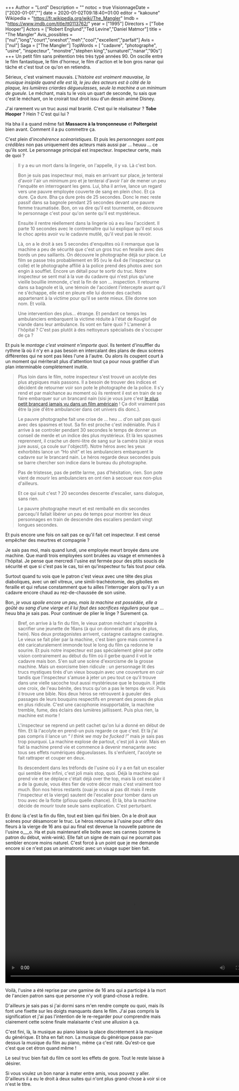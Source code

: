 +++
Author = "Lord"
Description = ""
notoc = true
VisionnageDate = ["2020-01-01",""]
date = 2020-01-02T09:18:40+01:00
editor = "kakoune"
Wikipedia = "https://fr.wikipedia.org/wiki/The_Mangler"
Imdb = "https://www.imdb.com/title/tt0113762/"
year = ["1995"]
Directors = ["Tobe Hooper"]
Actors = ["Robert Englund","Ted Levine","Daniel Matmor"]
title = "The Mangler"
Avis_possibles = ["nul","long","court","oneshot","meh","cool","excellent","parfait"]
Avis = ["nul"] 
Saga = ["The Mangler"]
TopWords = [ "cadavre", "photographe", "usine", "inspecteur", "monstre","stephen king","surnaturel","nanar","90s"]
+++
Un petit film sans prétention très très typé années 90.
On oscille entre le film fantastique, le film d'horreur, le film d'action et le bon gros nanar qui tâche et c'est tout ce qu'on en retiendra.

Sérieux, c'est vraiment mauvais.
*L'histoire est vraiment mauvaise, la musique insipide quand elle est là, le jeu des acteurs est à côté de la plaque, les lumières criardes dégueulasses, seule la machine a un minimum de gueule.*
Le méchant, mais tu le vois un quart de seconde, tu sais que c'est le méchant, on le croirait tout droit issu d'un dessin animé Disney.

J'ai rarement vu un truc aussi mal branlé.
C'est qui le réalisateur ?
**Tobe Hooper** ? Hein ?
C'est qui lui ?

Ha bha il a quand même fait **Massacre à la tronçonneuse** et **Poltergeist** bien avant.
Comment il a pu commettre ça.

C'est plein d'*incohérence scénaristiques*.
Et puis les *personnages sont pas crédibles* non pas uniquement des acteurs mais aussi par … heuuu … ce qu'ils sont.
Le personnage principal est inspecteur.
Inspecteur certe, mais de quoi ?

> Il y a eu un mort dans la lingerie, on l'appelle, il y va.
> Là c'est bon.
>
> Bon je suis pas inspecteur moi, mais en arrivant sur place, je tenterai d'avoir l'air un minimum pro et je tenterai d'avoir l'air de mener un peu l'enquête en interrogeant les gens.
> Lui, bha il arrive, lance un regard vers une pauvre employée couverte de sang en plein choc.
> Et ça dure.
> Ça dure.
> Bha ça dure près de 25 secondes.
> Donc le mec reste passif dans sa bagnole pendant 25 secondes devant une pauvre femme traumatisée.
> Bon, on va dire qu'il est tourmenté, on découvre le personnage c'est pour qu'on sente qu'il est mystérieux.
> 
> Ensuite il rentre réellement dans la lingerie où a eu lieu l'accident.
> Il parte 10 secondes avec le contremaître qui lui explique qu'il est sous le choc après avoir vu le cadavre mutilé, qu'il veut pas le revoir.
> 
> Là, on a le droit à ses 5 secondes d'enquêtes où il remarque que la machine a peu de sécurité que c'est un gros truc en feraille avec des bords un peu saillants.
> On découvre le photographe déjà sur place.
> Le film se passe très probablement en 95 (vu le 4x4 de l'inspecteur ça colle) et le photographe affilié à la police prend des photos avec son engin à soufflet.
> Encore un détail pour te sortir du truc.
> Notre inspecteur se sent mal à la vue du cadavre qui n'est plus qu'une vieille bouillie immonde, c'est la fin de son … inspection.
> Il retourne dans sa bagnole et là, une témoin de l'accident l'intercepte avant qu'il ne s'échappe, elle est en pleure elle lui donne des cachets appartenant à la victime pour qu'il se sente mieux.
> Elle donne son nom.
> Et voilà.
> 
> Une intervention des plus… étrange.
> Et pendant ce temps les ambulanciers embarquent la victime réduite à l'état de Kouglof de viande dans leur ambulance.
> Ils vont en faire quoi ?
> L'amener à l'hôpital ?
> C'est pas plutôt à des nettoyeurs spécialisés de s'occuper de ça ?

Et puis le *montage c'est vraiment n'importe quoi*.
Ils tentent d'insuffler du rythme là où il n'y en a pas besoin en intercalant des plans de deux scènes différentes qui ne sont pas liées l'une à l'autre.
Ou alors ils coupent court à un moment qui mériterait plus d'attention tout ça pour nous gratifier d'un plan interminable complètement inutile.

> Plus loin dans le film, notre inspecteur s'est trouvé un acolyte des plus atypiques mais passons.
> Il a besoin de trouver des indices et décident de retourner voir son pote le photographe de la police.
> Il s'y rend et par malchance au moment où ils rentrent il est en train de se faire embarquer sur un brancard nain (sisi je vous jure c'est [le plus petit brancard jamais vu dans un film américain](brancard.jpg) ! Ça doit vraiment pas être la joie d'être ambulancier dans cet univers dis donc.).
>
> Le pauvre photographe fait une crise de … heu … d'on sait pas quoi avec des spasmes et tout.
> Sa fin est proche c'est indéniable.
> Puis il arrive à se controler pendant 30 secondes le temps de donner un conseil de merde et un indice des plus mystérieux.
> Et là les spasmes reprennent, il crache un demi-litre de sang sur la caméra (sisi je vous jure aussi, ça coule sur l'objectif).
> Notre héros avec les yeux exhorbités lance un “Ho shit” et les ambulanciers embarquent le cadavre sur le brancard nain.
> Le héros regarde deux secondes puis se barre chercher son indice dans le bureau du photographe.
>
> Pas de tristesse, pas de petite larme, pas d'hésitation, rien.
> Son pote vient de mourir les ambulanciers en ont rien à secouer eux non-plus d'ailleurs.
>
> Et ce qui suit c'est ?
> 20 secondes descente d'escalier, sans dialogue, sans rien.
>
> Le pauvre photographe meurt et est remballé en dix secondes parcequ'il fallait libérer un peu de temps pour montrer les deux personnages en train de descendre des escaliers pendant vingt longues secondes.

Et puis encore une fois on sait pas ce qu'il fait cet inspecteur.
Il est censé empêcher des meurtres et compagnie ?

Je sais pas moi, mais quand lundi, une employée meurt broyée dans une machine.
Que mardi trois employées sont brulées au visage et emmenées à l'hôpital.
Je pense que mercredi l'usine est fermée pour des ptits soucis de sécurité et que si c'est pas le cas, toi en qu'inspecteur tu fais tout pour cela.

Surtout quand tu vois que le patron c'est vieux avec une tête des plus diaboliques, avec un œil vitreux, une simili-trachéotomie, des gibolles en feraille et qui refuse constamment que tu ailles l'interroger alors qu'il y a un cadavre encore chaud au rez-de-chaussée de son usine.

Bon, *je vous spoile encore un peu, mais la machine est possédée, elle a goûté au sang d'une vierge et il lui faut des sacrifices réguliers* pour que … heuu bha je sais pas.
Pour continuer de plier le linge ?
Surement ça.

> Bref, on arrive à la fin du film, le vieux patron méchant s'apprête à sacrifier une jeunette de 16ans (à qui on donnerait dix ans de plus, hein).
> Nos deux protagonistes arrivent, castagne castagne castagne.
> Le vieux se fait plier par la machine, c'est bien gore mais comme il a été caricaturalement immonde tout le long du film ça redonne le sourire.
> Et puis notre inspecteur est pas spécialement gêné par cette vision contrairement au début du film où il gerbe quand il voit le cadavre mais bon.
> S'en suit une scène d'exorcisme de la grosse machine.
> Mais un exorcisme bien ridicule : un personnage lit des trucs mystiques tirés d'un vieux bouquin avec une couverture en cuir tandis que l'inspecteur s'amuse à jeter un peu tout ce qu'il trouve dans une vielle sacoche tout aussi mystérieuse que le bouquin.
> Il jette une croix, de l'eau bénite, des trucs qu'on a pas le temps de voir.
> Puis il trouve une bible.
> Nos deux héros se retrouvent à gueuler des passages de leurs bouquins respectifs en prenant des poses de plus en plus ridicule.
> C'est une cacophonie insupportable, la machine tremble, fume, des éclairs des lumières jaillissent.
> Puis plus rien, la machine est morte !
> 
> L'inspecteur se reprend un petit cachet qu'on lui a donné en début de film.
> Et là l'acolyte en prend-un puis regarde ce que c'est.
> Et là j'ai pas compris il lance un *“ I think we may be fucked !”* mais je sais pas trop pourquoi.
> La machine explose de partout, c'est joli à voir.
> Mais en fait la machine prend vie et commence à devenir menaçante avec tous ses effets numériques dégueulasses.
> Ils s'enfuient, l'acolyte se fait rattraper et couper en deux.
> 
> Ils descendent dans les tréfonds de l'usine où il y a en fait un escalier qui semble être infini, c'est joli mais stop, quoi.
> Déjà la machine qui prend vie et se déplace c'était déjà over the top, mais là cet escalier il a de la gueule, vous êtes fier de votre décor mais c'est vraiment too much.
> Bon nos héros restants (ouai je vous ai pas dit mais il reste l'inspecteur et la vierge) sautent de l'escalier pour tomber dans un trou avec de la flotte (pfiouu quelle chance).
> Et là, bha la machine décide de mourir toute seule sans explication.
> C'est perturbant.

Et donc là c'est la fin du film, tout est bien qui fini bien.
On a le droit aux scènes pour désamorcer le truc.
Le héros retourne à l'usine pour offrir des fleurs à la vierge de 16 ans qui au final est devenue la nouvelle patrone de l'usine o___o.
Ha et  puis maintenant elle boîte avec ses cannes (comme le patron du début, wink-wink).
Elle fait un signe de main qui ne pourrait pas sembler encore moins naturel.
C'est forcé à un point que je me demande encore si ce n'est pas un animatronic avec un visage super bien fait.

<video loop autoplay width="800"><source src="https://lord.re/visionnages/the-mangler/animatronic.webm" type="video/webm"></video>

Voilà, l'usine a été reprise par une gamine de 16 ans qui a participé à la mort de l'ancien patron sans que personne n'y voit grand-chose à redire.

D'ailleurs je sais pas si j'ai dormi sans m'en rendre compte ou quoi, mais ils font une fixette sur les doigts manquants dans le film.
J'ai pas compris la signification et j'ai pas l'intention de le re-regarder pour comprendre mais clairement cette scène finale malaisante c'est une allusion à ça.

C'est fini, là, la musique au piano laisse la place discrètement à la musique du générique.
Et bha en fait non.
La musique du générique passe par-dessus la musique du film au piano, même ça c'est raté.
Qu'est-ce que c'est que cet étron quand même !

Le seul truc bien fait du film ce sont les effets de gore.
Tout le reste laisse à désirer.

Si vous voulez un bon nanar à mater entre amis, vous pouvez y aller.
D'ailleurs il a eu le droit à deux suites qui n'ont plus grand-chose à voir si ce n'est le titre.
